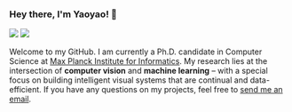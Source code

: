 ### Hey there, I'm Yaoyao! 👋

[![](https://img.shields.io/badge/🌐website-blue?&style=for-the-badge)](http://yyliu.net/)
[![](https://img.shields.io/badge/googlescholar-%234285F4.svg?&style=for-the-badge&logo=google-scholar&logoColor=white)](https://scholar.google.com/citations?user=Uf9GqRsAAAAJ)

Welcome to my GitHub. I am currently a Ph.D. candidate in Computer Science at [Max Planck Institute for Informatics](https://www.mpi-inf.mpg.de/). My research lies at the intersection of **computer vision** and **machine learning** – with a special focus on building intelligent visual systems that are continual and data-efficient. If you have any questions on my projects, feel free to [send me an email](mailto:yaoyao.liu+github@mpi-inf.mpg.de).
